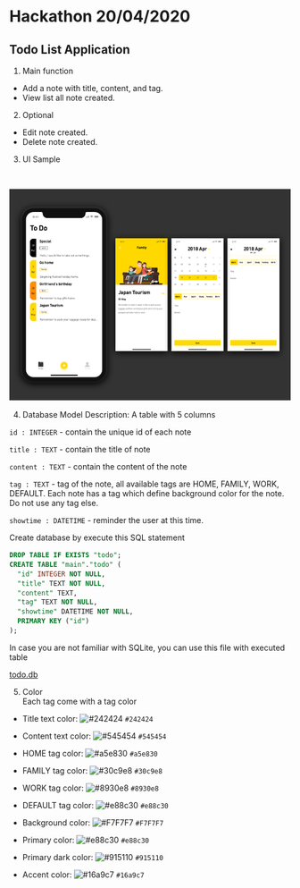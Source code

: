 # Hackathon 20/04/2020
## Todo List Application 
1. Main function
- Add a note with title, content, and tag.
- View list all note created.

2. Optional 
- Edit note created.
- Delete note created.

3. UI Sample 
<br>

![UI](./todo-ui.png)

4. Database Model Description:
A table with 5 columns <br>

`id : INTEGER` - contain the unique id of each note 

`title : TEXT` - contain the title of note

`content : TEXT` - contain the content of the note

`tag : TEXT` - tag of the note, all available tags are HOME, FAMILY, WORK, DEFAULT. Each note has a tag which define background color for the note. Do not use any tag else.

`showtime : DATETIME` - reminder the user at this time. 

Create database by execute this SQL statement

```sql
DROP TABLE IF EXISTS "todo";
CREATE TABLE "main"."todo" (
  "id" INTEGER NOT NULL,
  "title" TEXT NOT NULL,
  "content" TEXT,
  "tag" TEXT NOT NULL,
  "showtime" DATETIME NOT NULL,
  PRIMARY KEY ("id")
);
```

In case you are not familiar with SQLite, you can use this file with executed table 

[todo.db](https://github.com/ndthien98/android-homework/blob/master/todo.db) 



5. Color <br>
Each tag come with a tag color

- Title text color: 
![#242424](https://placehold.it/20/242424/000000?text=+) `#242424`

- Content text color:
![#545454](https://placehold.it/20/545454/000000?text=+) `#545454`

- HOME tag color:
![#a5e830](https://placehold.it/20/a5e830/000000?text=+) `#a5e830`

- FAMILY tag color:
![#30c9e8](https://placehold.it/20/30c9e8/000000?text=+) `#30c9e8`

- WORK tag color:
![#8930e8](https://placehold.it/20/8930e8/000000?text=+) `#8930e8`

- DEFAULT tag color:
![#e88c30](https://placehold.it/20/e88c30/000000?text=+) `#e88c30`

- Background color: 
![#F7F7F7](https://placehold.it/20/F7F7F7/000000?text=+) `#F7F7F7`

- Primary  color:
![#e88c30](https://placehold.it/20/e88c30/000000?text=+) `#e88c30`

- Primary dark color:
![#915110](https://placehold.it/20/915110/000000?text=+) `#915110`

- Accent color: 
![#16a9c7](https://placehold.it/20/16a9c7/000000?text=+) `#16a9c7`

